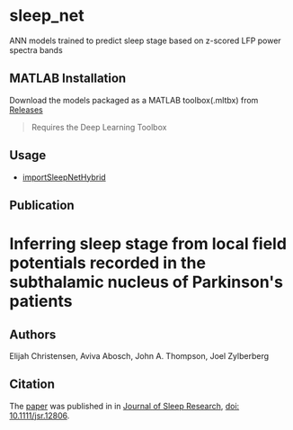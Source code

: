 # sleep_net
ANN models trained to predict sleep stage based on z-scored LFP power spectra bands

## MATLAB Installation

Download the models packaged as a MATLAB toolbox(.mltbx) from [Releases](https://github.com/UH3-RestoreSleepPD/sleep_net/releases)

> Requires the Deep Learning Toolbox

## Usage
- [importSleepNetHybrid](https://htmlpreview.github.io/?https://github.com/UH3-RestoreSleepPD/sleep_net/blob/main/docs/demo_importSleepNetHybrid.html)

## Publication

Inferring sleep stage from local field potentials recorded in the subthalamic nucleus of Parkinson's patients
============

Authors
--------
Elijah Christensen,  Aviva Abosch,  John A. Thompson,  Joel Zylberberg

Citation
----------
  The [paper](https://onlinelibrary.wiley.com/doi/full/10.1111/jsr.12806) was published in
  in [Journal of Sleep Research](https://onlinelibrary.wiley.com/journal/13652869),
  [doi: 10.1111/jsr.12806](https://onlinelibrary.wiley.com/doi/full/10.1111/jsr.12806).
